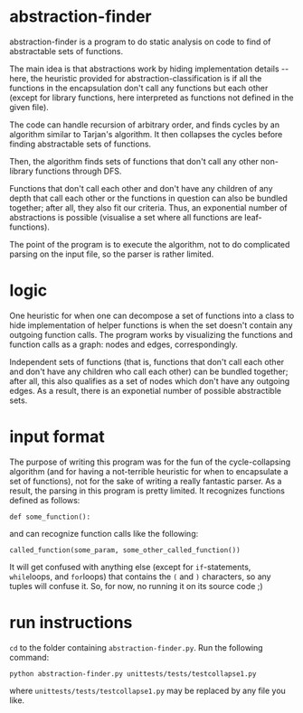 abstraction-finder
==================

abstraction-finder is a program to do static analysis on code to find of abstractable sets of functions.

The main idea is that abstractions work by hiding implementation details -- here, the heuristic provided for abstraction-classification is if all the functions in the encapsulation don't call any functions but each other (except for library functions, here interpreted as functions not defined in the given file). 

The code can handle recursion of arbitrary order, and finds cycles by an algorithm similar to Tarjan's algorithm. It then collapses the cycles before finding abstractable sets of functions. 

Then, the algorithm finds sets of functions that don't call any other non-library functions through DFS. 

Functions that don't call each other and don't have any children of any depth that call each other or the functions in question can also be bundled together; after all, they also fit our criteria. Thus, an exponential number of abstractions is possible (visualise a set where all functions are leaf-functions). 

The point of the program is to execute the algorithm, not to do complicated parsing on the input file, so the parser is rather limited.

logic
=====

One heuristic for when one can decompose a set of functions into a class to hide implementation of helper functions is when the set doesn't contain any outgoing function calls. The program works by visualizing the functions and function calls as a graph: nodes and edges, correspondingly.

Independent sets of functions (that is, functions that don't call each other and don't have any children who call each other) can be bundled together; after all, this also qualifies as a set of nodes which don't have any outgoing edges. As a result, there is an exponetial number of possible abstractible sets.

input format
===========

The purpose of writing this program was for the fun of the cycle-collapsing algorithm (and for having a not-terrible heuristic for when to encapsulate a set of functions), not for the sake of writing a really fantastic parser. As a result, the parsing in this program is pretty limited. It recognizes functions defined as follows:

    def some_function():

and can recognize function calls like the following:

    called_function(some_param, some_other_called_function())

It will get confused with anything else (except for `if`-statements, `while`loops, and `for`loops) that contains the `(` and `)` characters, so any tuples will confuse it. So, for now, no running it on its source code ;)

run instructions
================

`cd` to the folder containing `abstraction-finder.py`. Run the following command:

    python abstraction-finder.py unittests/tests/testcollapse1.py

where `unittests/tests/testcollapse1.py` may be replaced by any file you like.

